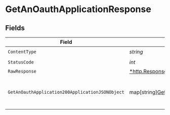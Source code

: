 # GetAnOauthApplicationResponse


## Fields

| Field                                                                                                                    | Type                                                                                                                     | Required                                                                                                                 | Description                                                                                                              |
| ------------------------------------------------------------------------------------------------------------------------ | ------------------------------------------------------------------------------------------------------------------------ | ------------------------------------------------------------------------------------------------------------------------ | ------------------------------------------------------------------------------------------------------------------------ |
| `ContentType`                                                                                                            | *string*                                                                                                                 | :heavy_check_mark:                                                                                                       | N/A                                                                                                                      |
| `StatusCode`                                                                                                             | *int*                                                                                                                    | :heavy_check_mark:                                                                                                       | N/A                                                                                                                      |
| `RawResponse`                                                                                                            | [*http.Response](https://pkg.go.dev/net/http#Response)                                                                   | :heavy_minus_sign:                                                                                                       | N/A                                                                                                                      |
| `GetAnOauthApplication200ApplicationJSONObject`                                                                          | map[string][GetAnOauthApplication200ApplicationJSON](../../models/operations/getanoauthapplication200applicationjson.md) | :heavy_minus_sign:                                                                                                       | Returns information abuot an OAuth application                                                                           |
